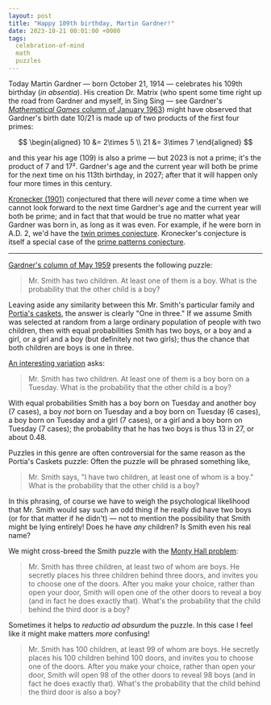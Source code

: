 ```yaml
---
layout: post
title: "Happy 109th birthday, Martin Gardner!"
date: 2023-10-21 00:01:00 +0000
tags:
  celebration-of-mind
  math
  puzzles
---
```


Today Martin Gardner — born October 21, 1914 — celebrates his 109th birthday (_in absentia_).
His creation Dr. Matrix (who spent some time right up the road from Gardner and myself,
in Sing Sing — see Gardner's [_Mathematical Games_ column of January 1963](https://www-jstor-org.wikipedialibrary.idm.oclc.org/stable/24936434))
might have observed that Gardner's birth date 10/21 is made up of two products of the first
four primes:

$$
    \begin{aligned}
    10 &= 2\times 5 \\
    21 &= 3\times 7
    \end{aligned}
$$

and this year his age (109) is also a prime — but 2023 is not a prime; it's the product of 7 and 17².
Gardner's age and the current year will both be prime for the next time on his 113th birthday, in 2027;
after that it will happen only four more times in this century.

[Kronecker (1901)](https://archive.org/details/vorlesungenberz00krongoog/page/68/mode/1up) conjectured
that there will _never_ come a time when we cannot look forward to the next time Gardner's age and
the current year will both be prime; and in fact that that would be true no matter what year Gardner
was born in, as long as it was even. For example, if he were born in A.D. 2, we'd have the
[twin primes conjecture](https://mathworld.wolfram.com/TwinPrimeConjecture.html). Kronecker's conjecture
is itself a special case of the [prime patterns conjecture](https://mathworld.wolfram.com/k-TupleConjecture.html).

---

[Gardner's column of May 1959](https://www-jstor-org.wikipedialibrary.idm.oclc.org/stable/24940308)
presents the following puzzle:

> Mr. Smith has two children. At least one of them is a boy. What is the probability that the other child is a boy?

Leaving aside any similarity between this Mr. Smith's particular family and
[Portia's caskets](/blog/2018/07/06/portias-caskets-puzzle/), the answer is
clearly "One in three." If we assume Smith was selected at random from a large
ordinary population of people with two children, then with equal probabilities
Smith has two boys, or a boy and a girl, or a girl and a boy (but definitely not
two girls); thus the chance that both children are boys is one in three.

[An interesting variation](https://math.stackexchange.com/questions/4400/boy-born-on-a-tuesday-is-it-just-a-language-trick) asks:

> Mr. Smith has two children. At least one of them is a boy born on a Tuesday. What is the probability that the other child is a boy?

With equal probabilities Smith has a boy born on Tuesday and another boy (7 cases), a boy _not_ born on Tuesday
and a boy born on Tuesday (6 cases), a boy born on Tuesday and a girl (7 cases), or a girl and a boy born on Tuesday
(7 cases); the probability that he has two boys is thus 13 in 27, or about 0.48.

Puzzles in this genre are often controversial for the same reason as the Portia's Caskets puzzle:
Often the puzzle will be phrased something like,

> Mr. Smith says, "I have two children, at least one of whom is a boy." What is the probability that the other child is a boy?

In this phrasing, of course we have to weigh the psychological likelihood that Mr. Smith would say such an odd thing
if he really did have two boys (or for that matter if he didn't) — not to mention the possibility that Smith
might be lying entirely! Does he have _any_ children? Is Smith even his real name?

We might cross-breed the Smith puzzle with the [Monty Hall problem](https://en.wikipedia.org/wiki/Monty_Hall_problem):

> Mr. Smith has three children, at least two of whom are boys. He secretly places his three
> children behind three doors, and invites you to choose one of the doors.
> After you make your choice, rather than open your door, Smith will open one of the other doors
> to reveal a boy (and in fact he does exactly that).
> What's the probability that the child behind the third door is a boy?

Sometimes it helps to _reductio ad absurdum_ the puzzle. In this case I feel like it
might make matters _more_ confusing!

> Mr. Smith has 100 children, at least 99 of whom are boys. He secretly places his 100
> children behind 100 doors, and invites you to choose one of the doors.
> After you make your choice, rather than open your door, Smith will open 98 of the other doors
> to reveal 98 boys (and in fact he does exactly that).
> What's the probability that the child behind the third door is also a boy?

